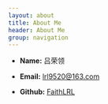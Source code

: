 ```yaml
---
layout: about
title: About Me
header: About Me
group: navigation
---
```


 * **Name:**  吕荣领
 
 * **Email:** [lrl9520@163.com](mailto:w_shixiang@163.com)
 
 * **Github:** [FaithLRL](https://github.com/FaithLRL)
